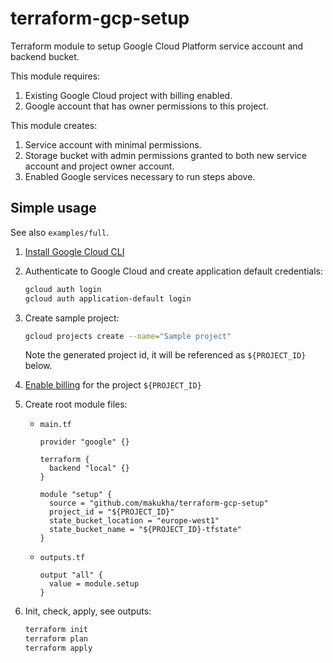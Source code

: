 # terraform-gcp-setup

Terraform module to setup Google Cloud Platform service account and backend bucket.

This module requires:

1. Existing Google Cloud project with billing enabled.
2. Google account that has owner permissions to this project.

This module creates:

1. Service account with minimal permissions.
2. Storage bucket with admin permissions granted to both new service account and project owner account.
3. Enabled Google services necessary to run steps above.


## Simple usage

See also `examples/full`.

1. [Install Google Cloud CLI](https://cloud.google.com/sdk/docs/install-sdk)

2. Authenticate to Google Cloud and create application default credentials:

    ```bash
    gcloud auth login 
    gcloud auth application-default login
    ```

3. Create sample project:

    ```bash
    gcloud projects create --name="Sample project"
    ```

   Note the generated project id, it will be referenced as `${PROJECT_ID}` below.

4. [Enable billing](https://cloud.google.com/billing/docs/how-to/modify-project#enable_billing_for_a_project) for the project `${PROJECT_ID}`


5. Create root module files:

    * `main.tf`

        ```hcl-terraform
        provider "google" {}

        terraform {
          backend "local" {}
        }

        module "setup" {
          source = "github.com/makukha/terraform-gcp-setup"
          project_id = "${PROJECT_ID}"
          state_bucket_location = "europe-west1"
          state_bucket_name = "${PROJECT_ID}-tfstate"
        }
        ```

    * `outputs.tf`

        ```hcl-terraform
        output "all" {
          value = module.setup
        }
        ```

6. Init, check, apply, see outputs:

    ```bash
    terraform init
    terraform plan
    terraform apply
    ```

